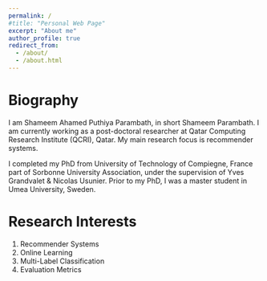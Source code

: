 ```yaml
---
permalink: /
#title: "Personal Web Page"
excerpt: "About me"
author_profile: true
redirect_from: 
  - /about/
  - /about.html
---
```


Biography
======
I am Shameem Ahamed Puthiya Parambath, in short Shameem Parambath.
I am currently working as a post-doctoral researcher at Qatar Computing Research Institute (QCRI), Qatar.
My main research focus is recommender systems.

I completed my PhD from University of Technology of Compiegne, France part of Sorbonne University Association, under the supervision of Yves Grandvalet & Nicolas Usunier.
Prior to my PhD, I was a master student in Umea University, Sweden.

Research Interests
======
1. Recommender Systems
1. Online Learning
1. Multi-Label Classification
1. Evaluation Metrics

